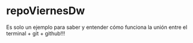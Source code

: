 # repoViernesDw
Es solo un ejemplo para saber y entender cómo funciona la unión entre el terminal + git + github!!!
